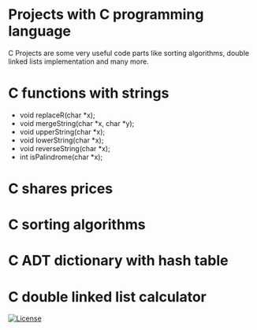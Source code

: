 # Projects with C programming language
C Projects are some very useful code parts like sorting algorithms, double linked lists implementation and many more.
# C functions with strings
- void replaceR(char *x);
- void mergeString(char *x, char *y);
- void upperString(char *x);
- void lowerString(char *x);
- void reverseString(char *x);
- int isPalindrome(char *x);
# C shares prices
# C sorting algorithms
# C ADT dictionary with hash table
# C double linked list calculator

[![License](http://img.shields.io/:license-mit-blue.svg?style=flat-square)](http://badges.mit-license.org)
